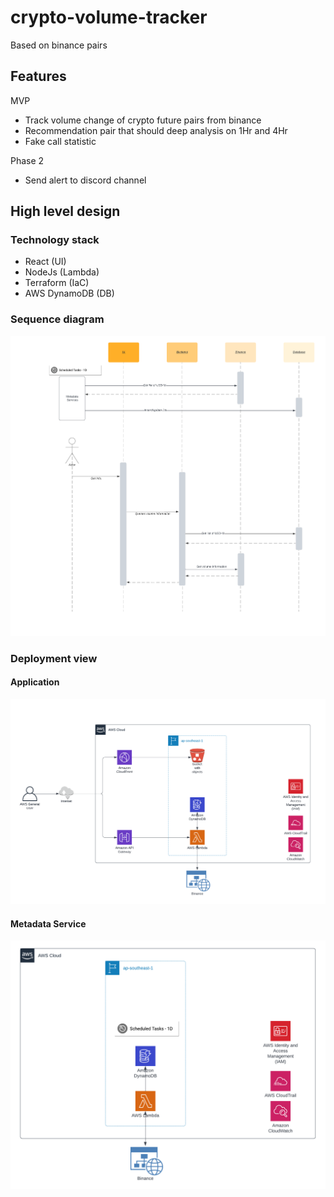 # crypto-volume-tracker
Based on binance pairs 

## Features
MVP
- Track volume change of crypto future pairs from binance 
- Recommendation pair that should deep analysis on  1Hr and 4Hr
- Fake call statistic 

Phase 2
- Send alert to discord channel

## High level design

### Technology stack
- React (UI)
- NodeJs (Lambda)
- Terraform (IaC)
- AWS DynamoDB (DB)

### Sequence diagram
![](crypto-volume-tracker.png)

### Deployment view

#### Application
![](deployment-view.png)

#### Metadata Service
![](metadatservices-deploymentview.png)
